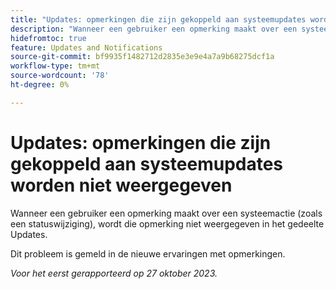 ```yaml
---
title: "Updates: opmerkingen die zijn gekoppeld aan systeemupdates worden niet weergegeven"
description: "Wanneer een gebruiker een opmerking maakt over een systeemactie (zoals statuswijziging), wordt die opmerking niet weergegeven in het gedeelte Updates. "
hidefromtoc: true
feature: Updates and Notifications
source-git-commit: bf9935f1482712d2835e3e9e4a7a9b68275dcf1a
workflow-type: tm+mt
source-wordcount: '78'
ht-degree: 0%

---
```



# Updates: opmerkingen die zijn gekoppeld aan systeemupdates worden niet weergegeven

<!--

>[!NOTE]
>
>This issue has been closed because it is working as designed.

-->

Wanneer een gebruiker een opmerking maakt over een systeemactie (zoals een statuswijziging), wordt die opmerking niet weergegeven in het gedeelte Updates.

Dit probleem is gemeld in de nieuwe ervaringen met opmerkingen.

_Voor het eerst gerapporteerd op 27 oktober 2023._
